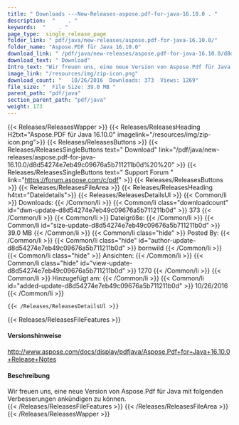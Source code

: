 ```yaml
---
title: " Downloads ---New-Releases-aspose.pdf-for-java-16.10.0 . "
description:  "    . " 
keywords:  "    . " 
page_type:  single_release_page
folder_link: " pdf/java/new-releases/aspose.pdf-for-java-16.10.0/"
folder_name: "Aspose.PDF für Java 16.10.0"
download_link: " /pdf/java/new-releases/aspose.pdf-for-java-16.10.0/d8d54274e7eb49c09676a5b711211b0d"
download_text: " Download"
Intro_text: "Wir freuen uns, eine neue Version von Aspose.Pdf für Java mit folgenden i..."
image_link: "/resources/img/zip-icon.png"
download_count: "   10/26/2016  Downloads: 373  Views: 1269"
file_size: "  File Size: 39.0 MB "
parent_path: "pdf/java"
section_parent_path: "pdf/java"
weight: 173
---
```


{{< Releases/ReleasesWapper >}}
  {{< Releases/ReleasesHeading H2txt="Aspose.PDF für Java 16.10.0" imagelink="/resources/img/zip-icon.png">}}
  {{< Releases/ReleasesButtons >}}
    {{< Releases/ReleasesSingleButtons text=" Download" link="/pdf/java/new-releases/aspose.pdf-for-java-16.10.0/d8d54274e7eb49c09676a5b711211b0d%20%20" >}}
    {{< Releases/ReleasesSingleButtons text=" Support Forum " link="https://forum.aspose.com/c/pdf" >}}
  {{< Releases/ReleasesButtons >}}
  {{< Releases/ReleasesFileArea >}}
    {{< Releases/ReleasesHeading h4txt="Dateidetails">}}
    {{< Releases/ReleasesDetailsUl >}}
            {{< Common/li >}} Downloads: {{< /Common/li >}}
      {{< Common/li class="downloadcount" id="dwn-update-d8d54274e7eb49c09676a5b711211b0d" >}} 373 {{< /Common/li >}}
      {{< Common/li >}} Dateigröße: {{< /Common/li >}}
      {{< Common/li id="size-update-d8d54274e7eb49c09676a5b711211b0d" >}} 39.0 MB {{< /Common/li >}} 
      {{< Common/li  class="hide" >}} Posted By: {{< /Common/li >}} 
      {{< Common/li class="hide" id="author-update-d8d54274e7eb49c09676a5b711211b0d" >}} bornwild {{< /Common/li >}}
      {{< Common/li class="hide" >}} Ansichten: {{< /Common/li >}}
      {{< Common/li class="hide" id="view-update-d8d54274e7eb49c09676a5b711211b0d" >}} 1270 {{< /Common/li >}}
      {{< Common/li >}} Hinzugefügt am: {{< /Common/li >}}
      {{< Common/li id="added-update-d8d54274e7eb49c09676a5b711211b0d" >}} 10/26/2016 {{< /Common/li >}} 

    {{< /Releases/ReleasesDetailsUl >}}

  {{< Releases/ReleasesFileFeatures >}}
      <h4>Versionshinweise</h4><div> <a href="http://www.aspose.com/docs/display/pdfjava/Aspose.Pdf+for+Java+16.10.0+Release+Notes">http://www.aspose.com/docs/display/pdfjava/Aspose.Pdf+for+Java+16.10.0+Release+Notes</a></div><h4> Beschreibung</h4><div class="HTMLDescription"> Wir freuen uns, eine neue Version von Aspose.Pdf für Java mit folgenden Verbesserungen ankündigen zu können.</div>
  {{< /Releases/ReleasesFileFeatures >}}
 {{< /Releases/ReleasesFileArea >}}
{{< /Releases/ReleasesWapper >}}



